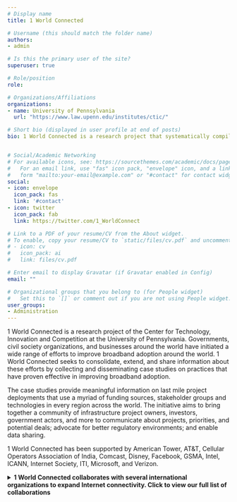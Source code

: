 ```yaml
---
# Display name
title: 1 World Connected

# Username (this should match the folder name)
authors:
- admin

# Is this the primary user of the site?
superuser: true

# Role/position
role: 

# Organizations/Affiliations
organizations:
- name: University of Pennsylvania
  url: "https://www.law.upenn.edu/institutes/ctic/"

# Short bio (displayed in user profile at end of posts)
bio: 1 World Connected is a research project that systematically compiles, analyses and disseminates information on connecting the unconnected. 


# Social/Academic Networking
# For available icons, see: https://sourcethemes.com/academic/docs/page-builder/#icons
#   For an email link, use "fas" icon pack, "envelope" icon, and a link in the
#   form "mailto:your-email@example.com" or "#contact" for contact widget.
social:
- icon: envelope
  icon_pack: fas
  link: '#contact'
- icon: twitter
  icon_pack: fab
  link: https://twitter.com/1_WorldConnect

# Link to a PDF of your resume/CV from the About widget.
# To enable, copy your resume/CV to `static/files/cv.pdf` and uncomment the lines below.
# - icon: cv
#   icon_pack: ai
#   link: files/cv.pdf

# Enter email to display Gravatar (if Gravatar enabled in Config)
email: ""

# Organizational groups that you belong to (for People widget)
#   Set this to `[]` or comment out if you are not using People widget.
user_groups:
- Administration
---
```


1 World Connected is a research project of the Center for Technology, Innovation and Competition at the University of Pennsylvania. Governments, civil society organizations, and businesses around the world have initiated a wide range of efforts to improve broadband adoption around the world. 1 World Connected seeks to consolidate, extend, and share information about these efforts by collecting and disseminating case studies on practices that have proven effective in improving broadband adoption.

The case studies provide meaningful information on last mile project deployments that use a myriad of funding sources, stakeholder groups and technologies in every region across the world. The initiative aims to bring together a community of infrastructure project owners, investors, government actors, and more to communicate about projects, priorities, and potential deals; advocate for better regulatory environments; and enable data sharing.

1 World Connected has been supported by  American Tower, AT&T, Cellular Operators Association of India, Comcast, Disney, Facebook, GSMA, Intel, ICANN, Internet Society, ITI, Microsoft, and Verizon.

<details>
  <summary> <b> 1 World Connected collaborates with several international organizations to expand Internet connectivity. Click to view our full list of collaborations</b></summary>

* Working Group, Education for the Most Marginalised post-COVID 19 (EMMpost-Covid-19) (2020–present)
* Global Connectivity Working Group, UN Secretary General High-Level Panel on Digital Cooperation (2020–present)
* Working Group on School Connectivity, Broadband Commission for Sustainable Development, co-chaired by the UNICEF, UNESCO, and International Telecommunications Union(2019–2020)
* Advisory Group, GIGA Initiative, coordinated by International Telecommunication Union and UNICEF (2019–present) Research Coalition, EQUALS: Global Partnership to Bridge the Digital Gender Divide, co-sponsored by the International Telecommunications Union, GSMA, International Trade Centre, and UN Women (2018–present)
* Dynamic Coalition on Innovative Approaches to Connecting the Unconnected, United Nations Internet Governance Forum (IGF) (2016–present)
* Inter-American Development Bank (2019-20)
* Evaluation Committee, Humanitarian Activities Committee, IEEE (2018-2019)
* Lead for Evidence-Based Research Working Group, Internet Inclusion Advancing Solutions, IEEE (2016-19)
* Project Lead for the Data Working Group and Steering Committee Member, Internet for All, World Economic Forum (2016-19)

</details>

